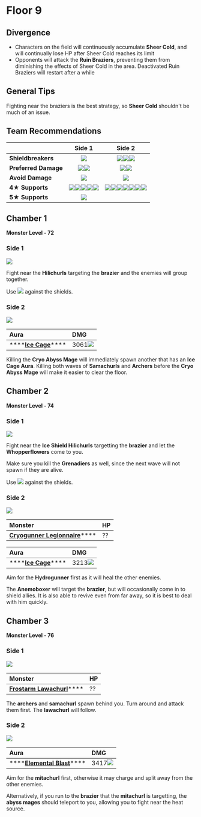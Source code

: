 # Floor 9

## Divergence

* Characters on the field will continuously accumulate **Sheer Cold**, and will continually lose HP after Sheer Cold reaches its limit
* Opponents will attack the **Ruin Braziers**, preventing them from diminishing the effects of Sheer Cold in the area. Deactivated Ruin Braziers will restart after a while

## General Tips

Fighting near the braziers is the best strategy, so **Sheer Cold** shouldn't be much of an issue.

## Team Recommendations

|  | Side 1 | Side 2 |
| :--- | :---: | :---: |
| **Shieldbreakers** | ![](../../.gitbook/assets/pyro_small.png) | ![](../../.gitbook/assets/pyro_small.png)![](../../.gitbook/assets/electro_small.png)![](../../.gitbook/assets/geo_small.png) |
| **Preferred Damage** | ![](../../.gitbook/assets/pyro_small.png)![](../../.gitbook/assets/electro_small.png) | ![](../../.gitbook/assets/pyro_small.png)![](../../.gitbook/assets/electro_small.png) |
| **Avoid Damage** | ![](../../.gitbook/assets/cryo_small.png) | ![](../../.gitbook/assets/cryo_small.png) |
| **4**★ **Supports** | ![](../../.gitbook/assets/ui_avataricon_amber.png)![](../../.gitbook/assets/ui_avataricon_bennett.png)![](../../.gitbook/assets/ui_avataricon_xiangling.png)![](../../.gitbook/assets/ui_avataricon_xinyan.png)![](../../.gitbook/assets/ui_avataricon_sucrose.png) | ![](../../.gitbook/assets/ui_avataricon_amber.png)![](../../.gitbook/assets/ui_avataricon_bennett.png)![](../../.gitbook/assets/ui_avataricon_xiangling.png)![](../../.gitbook/assets/ui_avataricon_xinyan.png)![](../../.gitbook/assets/ui_avataricon_diona.png)![](../../.gitbook/assets/ui_avataricon_beidou.png)![](../../.gitbook/assets/ui_avataricon_fischl.png) |
| **5**★ **Supports** | ![](../../.gitbook/assets/ui_avataricon_venti.png) |  |

## Chamber 1

**Monster Level - 72**

### Side 1

![](../../.gitbook/assets/9-1-1%20%281%29.png)

Fight near the **Hilichurls** targeting the **brazier** and the enemies will group together.

Use ![](../../.gitbook/assets/pyro_small.png) against the shields.

### Side 2

![](../../.gitbook/assets/9-1-2%20%281%29.png)

| Aura | DMG |
| :--- | :--- |
| \*\*\*\*[**Ice Cage**](../../mechanics/auras/ice-cage.md)\*\*\*\* | 3061![](../../.gitbook/assets/cryo_small.png) |

Killing the **Cryo Abyss Mage** will immediately spawn another that has an **Ice Cage Aura**. Killing both waves of **Samachurls** and **Archers** before the **Cryo Abyss Mage** will make it easier to clear the floor.

## Chamber 2

**Monster Level - 74**

### Side 1

![](../../.gitbook/assets/9-2-1%20%281%29.png)

Fight near the **Ice Shield Hilichurls** targetting the **brazier** and let the **Whopperflowers** come to you. 

Make sure you kill the **Grenadiers** as well, since the next wave will not spawn if they are alive.

Use ![](../../.gitbook/assets/pyro_small.png) against the shields.

### Side 2

![](../../.gitbook/assets/9-2-2%20%281%29.png)



| Monster | HP |
| :--- | :--- |
| [**Cryogunner Legionnaire**](../../monsters/fatui/cryogunner-legionnaire.md)\*\*\*\* | ?? |

| Aura | DMG |
| :--- | :--- |
| \*\*\*\*[**Ice Cage**](../../mechanics/auras/ice-cage.md)\*\*\*\* | 3213![](../../.gitbook/assets/cryo_small.png) |

Aim for the **Hydrogunner** first as it will heal the other enemies.

The **Anemoboxer** will target the **brazier**, but will occasionally come in to shield allies. It is also able to revive even from far away, so it is best to deal with him quickly.

## Chamber 3

**Monster Level - 76**

### Side 1

![](../../.gitbook/assets/9-3-1%20%281%29.png)

| Monster | HP |
| :--- | :--- |
| [**Frostarm Lawachurl**](../../monsters/hilichurls/frostarm-lawachurl.md)\*\*\*\* | ?? |

The **archers** and **samachurl** spawn behind you. Turn around and attack them first. The **lawachurl** will follow.

### Side 2

![](../../.gitbook/assets/9-3-2%20%281%29.png)

| Aura | DMG |
| :--- | :--- |
| \*\*\*\*[**Elemental Blast**](../../mechanics/auras/elemental-blast.md)\*\*\*\* | 3417![](../../.gitbook/assets/cryo_small.png) |

Aim for the **mitachurl** first, otherwise it may charge and split away from the other enemies.

Alternatively, if you run to the **brazier** that the **mitachurl** is targetting, the **abyss mages** should teleport to you, allowing you to fight near the heat source.

